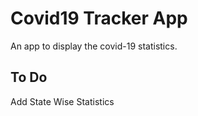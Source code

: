# Covid19 Tracker App
An app to display the covid-19 statistics.

## To Do
Add State Wise Statistics
